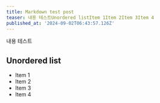 ```yaml
---
title: Markdown test post
teaser: 내용 테스트Unordered listItem 1Item 2Item 3Item 4
published_at: '2024-09-02T06:43:57.126Z'
---
```

내용 테스트

## Unordered list

- Item 1
- Item 2
- Item 3
- Item 4
